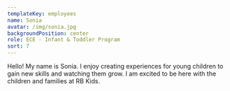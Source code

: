 ```yaml
---
templateKey: employees
name: Sonia
avatar: /img/sonia.jpg
backgroundPosition: center
role: ECE - Infant & Toddler Program
sort: 7
---
```

Hello! My name is Sonia. I enjoy creating experiences for young children to gain new skills and watching them grow. I am excited to be here with the children and families at RB Kids.
